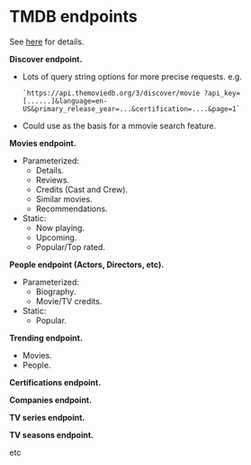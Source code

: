 # TMDB endpoints

See [here][tmdb] for details.

__Discover endpoint.__

+ Lots of query string options for more precise requests.
   e.g.

      `https://api.themoviedb.org/3/discover/movie ?api_key=[......]&language=en-US&primary_release_year=...&certification=....&page=1`

+ Could use as the basis for a mmovie search feature.
 
__Movies endpoint.__

+ Parameterized:
  + Details.
  + Reviews.
  + Credits (Cast and Crew).
  + Similar movies.
  + Recommendations.
+ Static:
  + Now playing.
  + Upcoming.
  + Popular/Top rated.

__People endpoint (Actors, Directors, etc).__

+ Parameterized:
  + Biography.
  + Movie/TV credits.
+ Static:
   + Popular.

__Trending endpoint.__
+ Movies.
+ People.

__Certifications endpoint.__

__Companies endpoint.__

__TV series endpoint.__

__TV seasons endpoint.__

etc 

[tmdb]: https://developers.themoviedb.org/3/getting-started/introduction